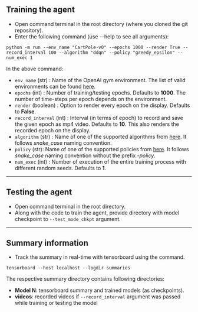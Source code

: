 ## Training the agent
- Open command terminal in the root directory (where you cloned the git repository).
- Enter the following command (use --help to see all arguments):  
```shell
python -m run --env_name "CartPole-v0" --epochs 1000 --render True --record_interval 100 --algorithm "ddqn" --policy "greedy_epsilon" --num_exec 1 
```
In the above command:
* `env_name` (str) : Name of the OpenAI gym environment. The list of valid environments can be found [here](https://github.com/openai/gym/wiki/Table-of-environments).
* `epochs` (int) : Number of training/testing epochs. Defaults to **1000**. The number of time-steps per epoch depends on the environment. 
* `render` (boolean) : Option to render every epoch on the display. Defaults to **False**.
* `record_interval` (int) : Interval (in terms of epoch) to record and save the given epoch as mp4 video. Defaults to **10**. This also renders the recorded epoch on the display.
* `algorithm` (str) : Name of one of the supported algorithms from [here](../src/Algorithm). It follows *snake_case* naming convention.
* `policy` (str): Name of one of the supported policies from [here](../src/Policy). It follows *snake_case* naming convention without the prefix *-policy*.
* `num_exec` (int) : Number of execution of the entire training process with different random seeds. Defaults to **1**.

***
## Testing  the agent
- Open command terminal in the root directory.
- Along with the code to train the agent, provide directory with model checkpoint to `--test_mode_chkpt` argument.

***
## Summary information
- Track the summary in real-time with tensorboard using the command.  
```shell
tensorboard --host localhost --logdir summaries
```
The respective summary directory contains following directories:
- **Model N**: tensorboard summary and trained models (as checkpoints).
- **videos**: recorded videos if `--record_interval` argument was passed while training or testing the model
